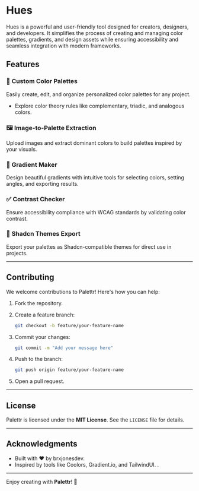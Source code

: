 # Hues

Hues is a powerful and user-friendly tool designed for creators, designers, and developers. It simplifies the process of creating and managing color palettes, gradients, and design assets while ensuring accessibility and seamless integration with modern frameworks.  

## Features  

### 🎨 **Custom Color Palettes**  

Easily create, edit, and organize personalized color palettes for any project.  
- Explore color theory rules like complementary, triadic, and analogous colors.  

### 🖼️ **Image-to-Palette Extraction**  

Upload images and extract dominant colors to build palettes inspired by your visuals.  

### 🌈 **Gradient Maker**  

Design beautiful gradients with intuitive tools for selecting colors, setting angles, and exporting results.  

### ✅ **Contrast Checker**  

Ensure accessibility compliance with WCAG standards by validating color contrast.  

### 🌟 **Shadcn Themes Export**  

Export your palettes as Shadcn-compatible themes for direct use in projects.  

---

## Contributing  

We welcome contributions to Palettr! Here's how you can help:  

1. Fork the repository.  
2. Create a feature branch:  

   ```bash  
   git checkout -b feature/your-feature-name  
   ```  

3. Commit your changes:  

   ```bash  
   git commit -m "Add your message here"  
   ```  

4. Push to the branch:  

   ```bash  
   git push origin feature/your-feature-name  
   ```  

5. Open a pull request.  

---

## License  

Palettr is licensed under the **MIT License**. See the `LICENSE` file for details.  

---

## Acknowledgments  

- Built with ❤️ by brxjonesdev.  
- Inspired by tools like Coolors, Gradient.io, and TailwindUI.  .  

---

Enjoy creating with **Palettr**! 🎨  
